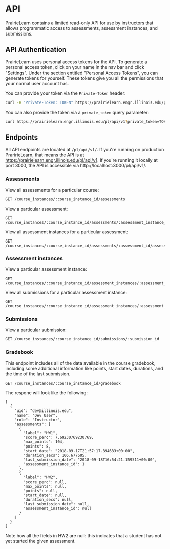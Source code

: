 # API

PrairieLearn contains a limited read-only API for use by instructors that
allows programmatic access to assessments, assessment instances, and
submissions.

## API Authentication

PrairieLearn uses personal access tokens for the API. To generate a personal
access token, click on your name in the nav bar and click "Settings". Under
the section entitled "Personal Access Tokens", you can generate tokens for
yourself. These tokens give you all the permissions that your normal user
account has.

You can provide your token via the `Private-Token` header:

```sh
curl -H "Private-Token: TOKEN" https://prairielearn.engr.illinois.edu/pl/api/v1
```

You can also provide the token via a `private_token` query parameter:

```sh
curl https://prairielearn.engr.illinois.edu/pl/api/v1?private_token=TOKEN
```

## Endpoints

All API endpoints are located at `/pl/api/v1/`. If you're running on
production PraririeLearn, that means the API is at
https://prairielearn.engr.illinois.edu/pl/api/v1. If you're running it locally
at port 3000, the API is accessible via http://localhost:3000/pl/api/v1/.

### Assessments

View all assessments for a particular course:

```
GET /course_instances/:course_instance_id/assessments
```

View a particular assessment:

```
GET /course_instances/:course_instance_id/assessments/:assessment_instance_id
```

View all assessment instances for a particular assessment:

```
GET /course_instances/:course_instance_id/assessments/:assessment_id/assessment_instances
```

### Assessment instances

View a particular assessment instance:

```
GET /course_instances/:course_instance_id/assessment_instances/:assessment_instance_id
```

View all submissions for a particular assessment instance:

```
GET /course_instances/:course_instance_id/assessment_instances/:assessment_instance_id/submissions
```

### Submissions

View a particular submission:

```
GET /course_instances/:course_instance_id/submissions/:submission_id
```

### Gradebook

This endpoint includes all of the data available in the course gradebook,
including some additional information like points, start dates, durations,
and the time of the last submission.

```
GET /course_instances/:course_instance_id/gradebook
```

The respone will look like the following:

```
[
  {
    "uid": "dev@illinois.edu",
    "name": "Dev User",
    "role": "Instructor",
    "assessments": [
      {
        "label": "HW1",
        "score_perc": 7.69230769230769,
        "max_points": 104,
        "points": 8,
        "start_date": "2018-09-17T21:57:17.394633+00:00",
        "duration_secs": 106.677605,
        "last_submission_date": "2018-09-18T16:54:21.159511+00:00",
        "assessment_instance_id": 1
      },
      {
        "label": "HW2",
        "score_perc": null,
        "max_points": null,
        "points": null,
        "start_date": null,
        "duration_secs": null,
        "last_submission_date": null,
        "assessment_instance_id": null
      }
    ]
  }
]
```

Note how all the fields in HW2 are null: this indicates that a student has not
yet started the given assessment.
